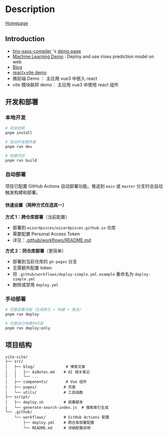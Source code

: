 # Description

[Homepage](https://wizardpisces.github.io/)

## Introduction
* [tiny-sass-compiler](https://github.com/wizardpisces/tiny-sass-compiler) 's  [demo page](https://wizardpisces.github.io/sass)
* [Machine Learning Demo](https://wizardpisces.github.io/machine-learning)  : Deploy and use irises prediction model on web
* [Blog](https://wizardpisces.github.io/blog/%E9%9A%8F%E7%AC%94)
* [react+vite demo](https://github.com/wizardpisces/vite-site/tree/master/sub-project)
* 微前端 Demo ： 主应用 vue3 中嵌入 react
* vite 模块联邦 demo： 主应用 vue3 中使用 react 组件

## 开发和部署

### 本地开发

```bash
# 安装依赖
pnpm install

# 启动开发服务器
pnpm run dev

# 构建项目
pnpm run build
```

### 自动部署

项目已配置 GitHub Actions 自动部署功能。推送到 `main` 或 `master` 分支时会自动触发构建和部署。

#### 快速设置（两种方式任选其一）

**方式 1：跨仓库部署**（当前配置）
- 部署到 `wizardpisces/wizardpisces.github.io` 仓库
- 需要配置 Personal Access Token
- 详见：[.github/workflows/README.md](.github/workflows/README.md)

**方式 2：同仓库部署**（更简单）
- 部署到当前仓库的 `gh-pages` 分支
- 无需额外配置 token
- 将 `.github/workflows/deploy-simple.yml.example` 重命名为 `deploy-simple.yml`
- 删除或禁用 `deploy.yml`

### 手动部署

```bash
# 完整部署流程（生成索引 + 构建 + 推送）
pnpm run deploy

# 仅推送已构建的内容
pnpm run deploy:only
```

## 项目结构

```
vite-site/
├── src/
│   ├── blog/              # 博客文章
│   │   ├── AiNotes.md    # AI 相关笔记
│   │   └── ...
│   ├── components/        # Vue 组件
│   ├── pages/            # 页面
│   └── utils/            # 工具函数
├── script/
│   ├── deploy.sh         # 部署脚本
│   └── generate-search-index.js  # 搜索索引生成
└── .github/
    └── workflows/        # GitHub Actions 配置
        ├── deploy.yml    # 跨仓库部署配置
        └── README.md     # 详细配置说明
```